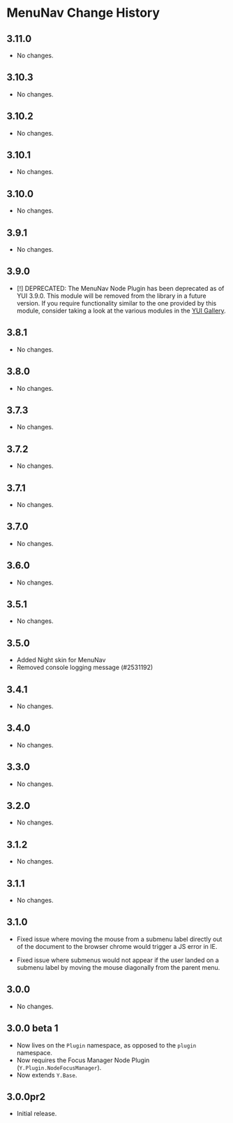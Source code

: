 MenuNav Change History
======================

3.11.0
------

* No changes.

3.10.3
------

* No changes.

3.10.2
------

* No changes.

3.10.1
------

* No changes.

3.10.0
------

* No changes.

3.9.1
-----

* No changes.

3.9.0
-----

* [!] DEPRECATED: The MenuNav Node Plugin has been deprecated as of YUI 3.9.0.
  This module will be removed from the library in a future version. If you
  require functionality similar to the one provided by this module, consider
  taking a look at the various modules in the
  [YUI Gallery](http://yuilibrary.com/gallery/).

3.8.1
-----

* No changes.

3.8.0
-----

* No changes.

3.7.3
-----

* No changes.

3.7.2
-----

* No changes.

3.7.1
-----

* No changes.

3.7.0
-----

* No changes.

3.6.0
-----

* No changes.

3.5.1
-----

  * No changes.

3.5.0
-----

  * Added Night skin for MenuNav
  * Removed console logging message (#2531192)


3.4.1
-----

  * No changes.


3.4.0
-----

  * No changes.


3.3.0
-----

  * No changes.


3.2.0
-----

  * No changes.


3.1.2
-----

  * No changes.


3.1.1
-----

  * No changes.


3.1.0
-----

  * Fixed issue where moving the mouse from a submenu label directly out of the
    document to the browser chrome would trigger a JS error in IE.

  * Fixed issue where submenus would not appear if the user landed on a submenu
    label by moving the mouse diagonally from the parent menu.

3.0.0
-----

  * No changes.


3.0.0 beta 1
------------

  * Now lives on the `Plugin` namespace, as opposed to the `plugin` namespace.
  * Now requires the Focus Manager Node Plugin (`Y.Plugin.NodeFocusManager`).
  * Now extends `Y.Base`.


3.0.0pr2
--------

  * Initial release.
